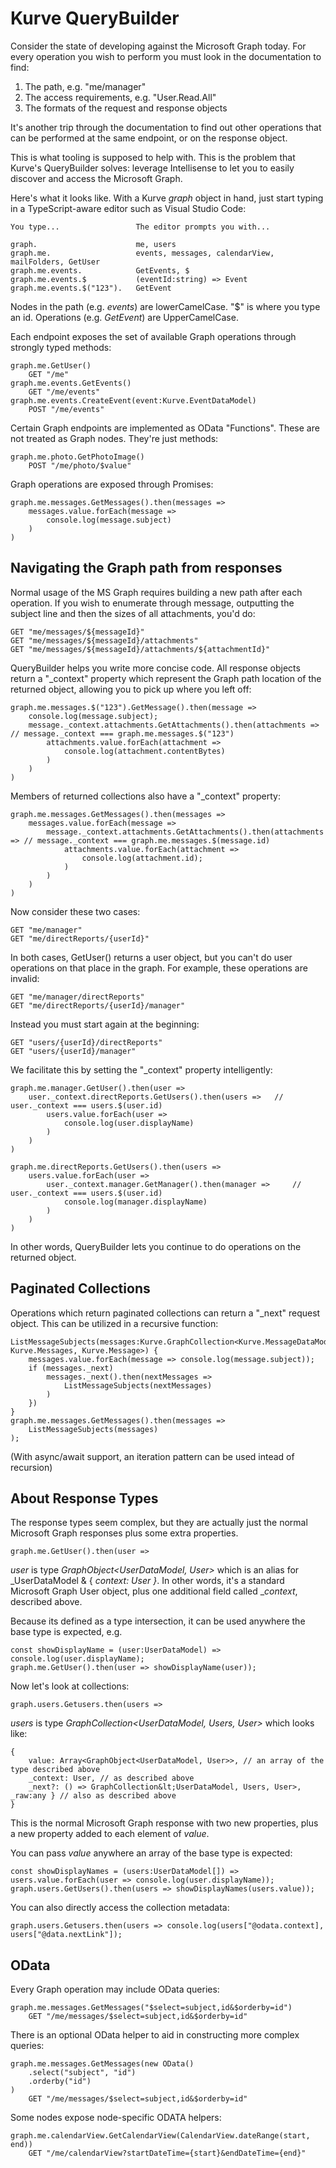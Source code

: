# Kurve QueryBuilder

Consider the state of developing against the Microsoft Graph today. For every operation you wish to perform you must look in the documentation to find:

1. The path, e.g. "me/manager"
2. The access requirements, e.g. "User.Read.All"
3. The formats of the request and response objects

It's another trip through the documentation to find out other operations that can be performed at the same endpoint, or on the response object.

This is what tooling is supposed to help with. This is the problem that Kurve's QueryBuilder solves: leverage Intellisense to let you to easily discover and access the Microsoft Graph.

Here's what it looks like. With a Kurve _graph_ object in hand, just start typing in a TypeScript-aware editor such as Visual Studio Code:

    You type...                 The editor prompts you with...
    
    graph.                      me, users
    graph.me.                   events, messages, calendarView, mailFolders, GetUser
    graph.me.events.            GetEvents, $
    graph.me.events.$           (eventId:string) => Event
    graph.me.events.$("123").   GetEvent

Nodes in the path (e.g. _events_) are lowerCamelCase. "$" is where you type an id. Operations (e.g. _GetEvent_) are UpperCamelCase.    

Each endpoint exposes the set of available Graph operations through strongly typed methods:

    graph.me.GetUser()
        GET "/me"
    graph.me.events.GetEvents()
        GET "/me/events"
    graph.me.events.CreateEvent(event:Kurve.EventDataModel)
        POST "/me/events"

Certain Graph endpoints are implemented as OData "Functions". These are not treated as Graph nodes. They're just methods: 

    graph.me.photo.GetPhotoImage()
        POST "/me/photo/$value"

Graph operations are exposed through Promises:

    graph.me.messages.GetMessages().then(messages =>
        messages.value.forEach(message =>
            console.log(message.subject)
        )
    )

## Navigating the Graph path from responses

Normal usage of the MS Graph requires building a new path after each operation. If you wish to enumerate through message, outputting the subject line and then the sizes of all attachments, you'd do:

    GET "me/messages/${messageId}"
    GET "me/messages/${messageId}/attachments"
    GET "me/messages/${messageId}/attachments/${attachmentId}"

QueryBuilder helps you write more concise code. All response objects return a "_context" property which represent the Graph path location of the returned object, allowing you to pick up where you left off:

    graph.me.messages.$("123").GetMessage().then(message =>
        console.log(message.subject);
        message._context.attachments.GetAttachments().then(attachments => // message._context === graph.me.messages.$("123")
            attachments.value.forEach(attachment => 
                console.log(attachment.contentBytes)
            )
        )
    )

Members of returned collections also have a "_context" property:

    graph.me.messages.GetMessages().then(messages =>
        messages.value.forEach(message =>
            message._context.attachments.GetAttachments().then(attachments => // message._context === graph.me.messages.$(message.id)
                attachments.value.forEach(attachment =>
                    console.log(attachment.id);
                )
            )
        )
    )

Now consider these two cases:

    GET "me/manager"
    GET "me/directReports/{userId}"
    
In both cases, GetUser() returns a user object, but you can't do user operations on that place in the graph.
For example, these operations are invalid:

    GET "me/manager/directReports"
    GET "me/directReports/{userId}/manager"
    
Instead you must start again at the beginning:

    GET "users/{userId}/directReports"
    GET "users/{userId}/manager"
    
We facilitate this by setting the "_context" property intelligently: 

    graph.me.manager.GetUser().then(user =>
        user._context.directReports.GetUsers().then(users =>   // user._context === users.$(user.id)
            users.value.forEach(user =>
                console.log(user.displayName)
            )
        )
    )

    graph.me.directReports.GetUsers().then(users =>
        users.value.forEach(user =>
            user._context.manager.GetManager().then(manager =>     // user._context === users.$(user.id)
                console.log(manager.displayName)
            )
        )
    )

In other words, QueryBuilder lets you continue to do operations on the returned object. 

## Paginated Collections

Operations which return paginated collections can return a "_next" request object. This can be utilized in a recursive function:

    ListMessageSubjects(messages:Kurve.GraphCollection<Kurve.MessageDataModel, Kurve.Messages, Kurve.Message>) {
        messages.value.forEach(message => console.log(message.subject));
        if (messages._next)
            messages._next().then(nextMessages =>
                ListMessageSubjects(nextMessages)
            )
        })
    }
    graph.me.messages.GetMessages().then(messages =>
        ListMessageSubjects(messages)
    );
    
(With async/await support, an iteration pattern can be used intead of recursion)

## About Response Types

The response types seem complex, but they are actually just the normal Microsoft Graph responses plus some extra properties. 

    graph.me.GetUser().then(user =>

_user_ is type _GraphObject&lt;UserDataModel, User>_ which is an alias for _UserDataModel & { _context: User }_. In other words, it's a standard Microsoft Graph User object, plus one additional field called __context_, described above.

Because its defined as a type intersection, it can be used anywhere the base type is expected, e.g.

    const showDisplayName = (user:UserDataModel) => console.log(user.displayName);
    graph.me.GetUser().then(user => showDisplayName(user));

Now let's look at collections:

    graph.users.Getusers.then(users =>

_users_ is type _GraphCollection&lt;UserDataModel, Users, User>_ which looks like:

    {
        value: Array<GraphObject<UserDataModel, User>>, // an array of the type described above
        _context: User, // as described above 
        _next?: () => GraphCollection&lt;UserDataModel, Users, User>, _raw:any } // also as described above
    }

This is the normal Microsoft Graph response with two new properties, plus a new property added to each element of _value_.  

You can pass _value_ anywhere an array of the base type is expected:

    const showDisplayNames = (users:UserDataModel[]) => users.value.forEach(user => console.log(user.displayName));
    graph.users.GetUsers().then(users => showDisplayNames(users.value));

You can also directly access the collection metadata:

    graph.users.Getusers.then(users => console.log(users["@odata.context], users["@data.nextLink"]);

## OData

Every Graph operation may include OData queries:

    graph.me.messages.GetMessages("$select=subject,id&$orderby=id")
        GET "/me/messages/$select=subject,id&$orderby=id"

There is an optional OData helper to aid in constructing more complex queries:

    graph.me.messages.GetMessages(new OData()
        .select("subject", "id")
        .orderby("id")
    )
        GET "/me/messages/$select=subject,id&$orderby=id"

Some nodes expose node-specific ODATA helpers: 

    graph.me.calendarView.GetCalendarView(CalendarView.dateRange(start, end))
        GET "/me/calendarView?startDateTime={start}&endDateTime={end}"
